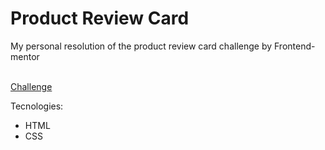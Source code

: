 <h1>Product Review Card</h1>
My personal resolution of the product review card challenge by Frontend-mentor <br> <br>

[Challenge](https://www.frontendmentor.io/challenges/product-preview-card-component-GO7UmttRfa)

Tecnologies:

- HTML
- CSS

